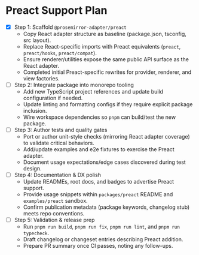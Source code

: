 # Preact Support Plan

- [x] Step 1: Scaffold `@prosemirror-adapter/preact`
  - Copy React adapter structure as baseline (package.json, tsconfig, src layout).
  - Replace React-specific imports with Preact equivalents (`preact`, `preact/hooks`, `preact/compat`).
  - Ensure renderer/utilities expose the same public API surface as the React adapter.
  - Completed initial Preact-specific rewrites for provider, renderer, and view factories.
- [ ] Step 2: Integrate package into monorepo tooling
  - Add new TypeScript project references and update build configuration if needed.
  - Update linting and formatting configs if they require explicit package inclusion.
  - Wire workspace dependencies so `pnpm` can build/test the new package.
- [ ] Step 3: Author tests and quality gates
  - Port or author unit-style checks (mirroring React adapter coverage) to validate critical behaviors.
  - Add/update examples and e2e fixtures to exercise the Preact adapter.
  - Document usage expectations/edge cases discovered during test design.
- [ ] Step 4: Documentation & DX polish
  - Update READMEs, root docs, and badges to advertise Preact support.
  - Provide usage snippets within `packages/preact` README and `examples/preact` sandbox.
  - Confirm publication metadata (package keywords, changelog stub) meets repo conventions.
- [ ] Step 5: Validation & release prep
  - Run `pnpm run build`, `pnpm run fix`, `pnpm run lint`, and `pnpm run typecheck`.
  - Draft changelog or changeset entries describing Preact addition.
  - Prepare PR summary once CI passes, noting any follow-ups.
